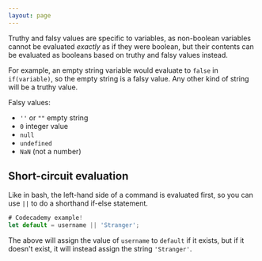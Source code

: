 ```yaml
---
layout: page
---
```

Truthy and falsy values are specific to variables, as non-boolean variables cannot be evaluated *exactly* as if they were boolean, but their contents can be evaluated as booleans based on truthy and falsy values instead.

For example, an empty string variable would evaluate to `false` in `if(variable)`, so the empty string is a falsy value.  Any other kind of string will be a truthy value.

Falsy values:

* `''` or `""` empty string
* `0` integer value
* `null`
* `undefined`
* `NaN` (not a number)

## Short-circuit evaluation

Like in bash, the left-hand side of a command is evaluated first, so you can use `||` to do a shorthand if-else statement.

```javascript
# Codecademy example!
let default = username || 'Stranger';
```

The above will assign the value of `username` to `default` if it exists, but if it doesn't exist, it will instead assign the string `'Stranger'`.

